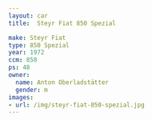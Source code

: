 ```yaml
---
layout: car
title:  Steyr Fiat 850 Spezial

make: Steyr Fiat
type: 850 Spezial
year: 1972
ccm: 850
ps: 48
owner: 
  name: Anton Oberladstätter
  gender: m
images:
- url: /img/steyr-fiat-850-spezial.jpg
---
```

